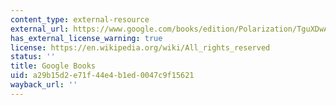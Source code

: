 ```yaml
---
content_type: external-resource
external_url: https://www.google.com/books/edition/Polarization/TguXDwAAQBAJ?hl=en&gbpv=1
has_external_license_warning: true
license: https://en.wikipedia.org/wiki/All_rights_reserved
status: ''
title: Google Books
uid: a29b15d2-e71f-44e4-b1ed-0047c9f15621
wayback_url: ''
---
```

